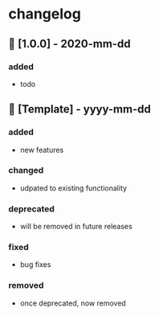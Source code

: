 # changelog


## 🎉 [1.0.0] - 2020-mm-dd

### added

- todo



## 🎉 [Template] - yyyy-mm-dd

### added

- new features

### changed

- udpated to existing functionality

### deprecated

- will be removed in future releases

### fixed

- bug fixes

### removed

- once deprecated, now removed
